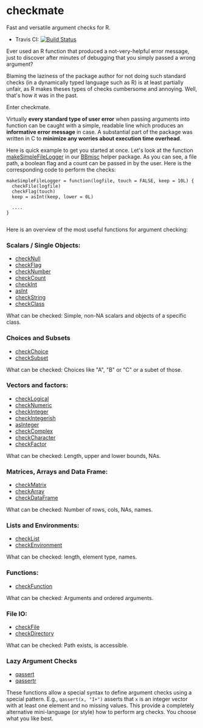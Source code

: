 # checkmate

Fast and versatile argument checks for R.

* Travis CI: [![Build Status](https://travis-ci.org/mllg/checkmate.svg)](https://travis-ci.org/mllg/checkmate)


Ever used an R function that produced a not-very-helpful error message,
just to discover after minutes of debugging that you simply passed a wrong argument?

Blaming the laziness of the package author for not doing such standard checks
(in a dynamically typed language such as R) is at least partially unfair, as R makes theses types of checks
cumbersome and annoying. Well, that's how it was in the past.

Enter checkmate.

Virtually **every standard type of user error** when passing arguments into function can be
caught with a simple, readable line which produces an **informative error message** in case.
A substantial part of the package was written in C to **minimize any worries about execution time overhead**.

Here is quick example to get you started at once. Let's look at the function 
[makeSimpleFileLogger](http://berndbischl.github.io/BBmisc/man/makeSimpleFileLogger.html)
in our [BBmisc](http://berndbischl.github.io/BBmisc/) helper package.
As you can see, a file path, a boolean flag and a count can be passed in by the
user. Here is the corresponding code to perform the checks:

```splus
makeSimpleFileLogger = function(logfile, touch = FALSE, keep = 10L) {
  checkFile(logfile)
  checkFlag(touch)
  keep = asInt(keep, lower = 0L)
  
  ....
}
  
```

Here is an overview of the most useful functions for argument checking:

### Scalars / Single Objects:

* [checkNull](http://mllg.github.io/checkmate/man/checkNull.html)
* [checkFlag](http://mllg.github.io/checkmate/man/checkFlag.html)
* [checkNumber](http://mllg.github.io/checkmate/man/checkNumber.html)
* [checkCount](http://mllg.github.io/checkmate/man/checkCount.html)
* [checkInt](http://mllg.github.io/checkmate/man/checkInt.html)
* [asInt](http://mllg.github.io/checkmate/man/asInt.html)
* [checkString](http://mllg.github.io/checkmate/man/checkString.html)
* [checkClass](http://mllg.github.io/checkmate/man/checkClass.html)

What can be checked: Simple, non-NA scalars and objects of a specific class.

### Choices and Subsets

* [checkChoice](http://mllg.github.io/checkmate/man/checkChoice.html)
* [checkSubset](http://mllg.github.io/checkmate/man/checkSubset.html)

What can be checked: Choices like "A", "B" or "C" or a subet of those.

### Vectors and factors:

* [checkLogical](http://mllg.github.io/checkmate/man/checkLogical.html)
* [checkNumeric](http://mllg.github.io/checkmate/man/checkNumeric.html)
* [checkInteger](http://mllg.github.io/checkmate/man/checkInteger.html)
* [checkIntegerish](http://mllg.github.io/checkmate/man/checkIntegerish.html)
* [asInteger](http://mllg.github.io/checkmate/man/asInteger.html)
* [checkComplex](http://mllg.github.io/checkmate/man/checkComplex.html)
* [checkCharacter](http://mllg.github.io/checkmate/man/checkCharacter.html)
* [checkFactor](http://mllg.github.io/checkmate/man/checkFactor.html)

What can be checked: Length, upper and lower bounds, NAs.

### Matrices, Arrays and Data Frame:

* [checkMatrix](http://mllg.github.io/checkmate/man/checkMatrix.html)
* [checkArray](http://mllg.github.io/checkmate/man/checkArray.html)
* [checkDataFrame](http://mllg.github.io/checkmate/man/checkDataFrame.html)

What can be checked: Number of rows, cols, NAs, names.

### Lists and Environments:

* [checkList](http://mllg.github.io/checkmate/man/checkList.html)
* [checkEnvironment](http://mllg.github.io/checkmate/man/checkEnvironment.html)

What can be checked: length, element type, names.

### Functions:

* [checkFunction](http://mllg.github.io/checkmate/man/checkFunction.html)

What can be checked: Arguments and ordered arguments.

### File IO:

* [checkFile](http://mllg.github.io/checkmate/man/checkFile.html)
* [checkDirectory](http://mllg.github.io/checkmate/man/checkDirectory.html)

What can be checked: Path exists, is accessible.

### Lazy Argument Checks

* [qassert](http://mllg.github.io/checkmate/man/qassert.html)
* [qassertr](http://mllg.github.io/checkmate/man/qassert.html)

These functions allow a special syntax to define argument checks using
a special pattern. E.g., `qassert(x, "I+")` asserts that `x` is an integer
vector with at least one element and no missing values.
This provide a completely alternative mini-language (or style) how to perform arg checks.
You choose what you like best.


